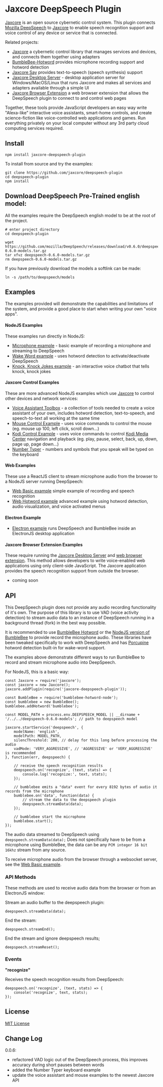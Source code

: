 Jaxcore DeepSpeech Plugin
=======

[Jaxcore](https://github.com/jaxcore/jaxcore) is an open source cybernetic control system.
This plugin connects [Mozilla DeepSpeech](https://github.com/mozilla/DeepSpeech)
to [Jaxcore](https://github.com/jaxcore/jaxcore) to enable speech recognition support and voice control of any device or service that is connected.

Related projects:

- [Jaxcore](https://github.com/jaxcore/jaxcore) a cybernetic control library that manages services and devices, and connects them together using adapters
- [BumbleBee-Hotword](https://github.com/jaxcore/bumblebee-hotword) provides microphone recording support and hotword detection
- [Jaxcore Say](https://github.com/jaxcore/jaxcore-say) provides text-to-speech (speech synthesis) support
- [Jaxcore Desktop Server](https://github.com/jaxcore/jaxcore-desktop-server) - desktop application server for Windows/MacOS/Linux that runs Jaxcore and makes all services and adapters available through a simple UI
- [Jaxcore Browser Extension](https://github.com/jaxcore/jaxcore-browser-extension) a web browser extension that allows the DeepSpeech plugin to connect to and control web pages

Together, these tools provide JavaScript developers an easy way write "Alexa-like" interactive voice assistants, smart-home controls, and create science-fiction like voice-controlled web applications and games.
Run everything privately on your local computer without any 3rd party cloud computing services required.

## Install

```
npm install jaxcore-deepspeech-plugin
```

To install from source and try the examples:

```
git clone https://github.com/jaxcore/deepspeech-plugin
cd deepspeech-plugin
npm install
```

## Download DeepSpeech Pre-Trained english model:

All the examples require the DeepSpeech english model to be at the root of the project.

```
# enter project directory
cd deepspeech-plugin

wget https://github.com/mozilla/DeepSpeech/releases/download/v0.6.0/deepspeech-0.6.0-models.tar.gz
tar xfvz deepspeech-0.6.0-models.tar.gz
rm deepspeech-0.6.0-models.tar.gz
```

If you have previously download the models a softlink can be made:

```
ln -s /path/to/deepspeech/models
```

## Examples

The examples provided will demonstrate the capabilities and limitations of the system, and provide a good place to start when writing your own "voice apps".

#### NodeJS Examples

These examples run directly in NodeJS:

- [Microphone example](https://github.com/jaxcore/deepspeech-plugin/tree/master/examples/node-microphone) - basic example of recording a microphone and streaming to DeepSpeech
- [Wake Word example](https://github.com/jaxcore/deepspeech-plugin/tree/master/examples/node-wakeword) - uses hotword detection to activate/deactivate DeepSpeech
- [Knock, Knock Jokes example](https://github.com/jaxcore/deepspeech-plugin/tree/master/examples/node-knockknock) - an interactive voice chatbot that tells knock, knock jokes

#### Jaxcore Control Examples

These are more advanced NodeJS examples which use [Jaxcore](https://github.com/jaxcore/jaxcore) to control other devices and network services:

- [Voice Assistant Toolbox](https://github.com/jaxcore/deepspeech-plugin/tree/master/examples/jaxcore-voiceassistant-toolbox) - a collection of tools needed to create a voice assistant of your own, includes hotword detection, text-to-speech, and speech-to-text all working at the same time
- [Mouse Control Example](https://github.com/jaxcore/deepspeech-plugin/tree/master/examples/jaxcore-voicemouse-adapter) - uses voice commands to control the mouse (eg. mouse up 100, left click, scroll down...)
- [Kodi Control Example](https://github.com/jaxcore/deepspeech-plugin/tree/master/examples/jaxcore-kodi-speech-adapter) - uses voice commands to control [Kodi Media Center](https://kodi.tv/) navigation and playback (eg. play, pause, select, back, up, down, page up, page down...)
- [Number Typer](https://github.com/jaxcore/deepspeech-plugin/tree/master/examples/jaxcore-number-typer) - numbers and symbols that you speak will be typed on the keyboard


#### Web Examples

These use a ReactJS client to stream microphone audio from the browser to a NodeJS server running DeepSpeech:

- [Web Basic example](https://github.com/jaxcore/deepspeech-plugin/tree/master/examples/web-basic-example) simple example of recording and speech recognition
- [Web Hotword example](https://github.com/jaxcore/deepspeech-plugin/tree/master/examples/web-hotword-example) advanced example using hotword detection, audio visualization, and voice activated menus

#### Electron Example

- [Electron example](https://github.com/jaxcore/deepspeech-plugin/tree/master/examples/electron-example) runs DeepSpeech and BumbleBee inside an ElectronJS desktop application

#### Jaxcore Browser Extension Examples

These require running the [Jaxcore Desktop Server](https://github.com/jaxcore/jaxcore-desktop-server) and [web browser extension](https://github.com/jaxcore/jaxcore-browser-extension).  This method allows developers to write voice-enabled web applications using only client-side JavaScript.  The Jaxcore application provides the speech recognition support from outside the browser.

- coming soon


## API

This DeepSpeech plugin does not provide any audio recording functionality of it's own.  The purpose of this library is to use VAD (voice activity detection) to stream audio data to an instance of DeepSpeech running in a background thread (fork) in the best way possible.

It is recommended to use [BumbleBee Hotword](https://github.com/jaxcore/bumblebee-hotword) or the [NodeJS version of BumbleBee](https://github.com/jaxcore/bumblebee-hotword-node) to provide record the microphone audio.  These libraries have been tweaked specifically to work with DeepSpeech and has [Porcupine](https://github.com/Picovoice/Porcupine) hotword detection built-in for wake-word support.

The examples above demonstrate different ways to run BumbleBee to record and stream microphone audio into DeepSpeech.

For NodeJS, this is a basic way:

```
const Jaxcore = require('jaxcore');
const jaxcore = new Jaxcore();
jaxcore.addPlugin(require('jaxcore-deepspeech-plugin'));

const BumbleBee = require('bumblebee-hotword-node');
const bumblebee = new BumbleBee();
bumblebee.addHotword('bumblebee');

const MODEL_PATH = process.env.DEEPSPEECH_MODEL || __dirname + '/../../deepspeech-0.6.0-models'; // path to deepspeech model

jaxcore.startService('deepspeech', {
	modelName: 'english',
	modelPath: MODEL_PATH,
	silencThreshold: 200, // delay for this long before processing the audio
	vadMode: 'VERY_AGGRESSIVE', // 'AGGRESSIVE' or 'VERY_AGGRESSIVE' is recommended
}, function(err, deepspeech) {
	
	// receive the speech recognition results
	deepspeech.on('recognize', (text, stats) => {
		console.log('recognize:', text, stats);
	});
	
	// bumblebee emits a "data" event for every 8192 bytes of audio it records from the microphone
	bumblebee.on('data', function(data) {
		// stream the data to the deepspeech plugin
		deepspeech.streamData(data);
	});
	
	// bumblebee start the microphone
	bumblebee.start();
});
```

The audio data streamed to DeepSpeech using `deepspeech.streamData(data);` Does not specifically have to be from a microphone using BumbleBee, the data can be any `PCM integer 16 bit 16khz` stream from any source.

To receive microphone audio from the browser through a websocket server, see the [Web Basic example](https://github.com/jaxcore/deepspeech-plugin/tree/master/examples/web-basic-example).

### API Methods

These methods are used to receive audio data from the browser or from an ElectronJS window:


Stream an audio buffer to the deepspeech plugin:

```
deepspeech.streamData(data);
```

End the stream:

```
deepspeech.streamEnd();
```

End the stream and ignore deepspeech results;

```
deepspeech.streamReset();
```

### Events

**"recognize"**

Receives the speech recognition results from DeepSpeech:

```
deepspeech.on('recognize', (text, stats) => {
    console('recognize', text, stats);
});
```

## License

[MIT License](https://github.com/jaxcore/deepspeech-plugin/blob/master/LICENSE)

## Change Log

0.0.6:

- refactored VAD logic out of the DeepSpeech process, this improves accuracy during short pauses between words
- added the Number Typer keyboard example
- update the voice assistant and mouse examples to the newest Jaxcore API